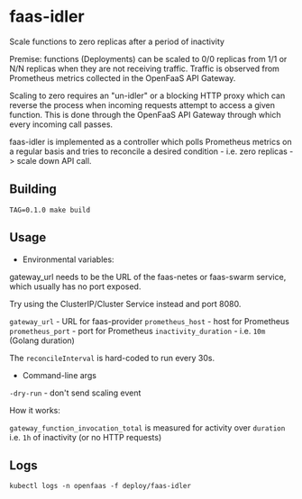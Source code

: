 # faas-idler

Scale functions to zero replicas after a period of inactivity

Premise: functions (Deployments) can be scaled to 0/0 replicas from 1/1 or N/N replicas when they are not receiving traffic. Traffic is observed from Prometheus metrics collected in the OpenFaaS API Gateway.

Scaling to zero requires an "un-idler" or a blocking HTTP proxy which can reverse the process when incoming requests attempt to access a given function. This is done through the OpenFaaS API Gateway through which every incoming call passes.

faas-idler is implemented as a controller which polls Prometheus metrics on a regular basis and tries to reconcile a desired condition - i.e. zero replicas -> scale down API call.

## Building

```
TAG=0.1.0 make build
```

## Usage

* Environmental variables:

gateway_url needs to be the URL of the faas-netes or faas-swarm service, which usually has no port exposed.

Try using the ClusterIP/Cluster Service instead and port 8080.

`gateway_url` - URL for faas-provider
`prometheus_host` - host for Prometheus
`prometheus_port` - port for Prometheus
`inactivity_duration` - i.e. `10m` (Golang duration)

The `reconcileInterval` is hard-coded to run every 30s.

* Command-line args

`-dry-run` - don't send scaling event 

How it works:

`gateway_function_invocation_total` is measured for activity over `duration` i.e. `1h` of inactivity (or no HTTP requests)

## Logs

```
kubectl logs -n openfaas -f deploy/faas-idler
```
